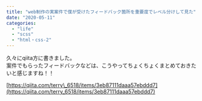 ```yaml
---
title: "web制作の実案件で僕が受けたフィードバック箇所を重要度でレベル分けして見た"
date: "2020-05-11"
categories: 
  - "life"
  - "scss"
  - "html・css-2"
---
```


久々にqiita方に書きました。  
案件でもらったフィードバックなどは、こうやってちょくちょくまとめておきたいと感じますね！！

[https://qiita.com/terry\_6518/items/3eb87111daaa57ebddd7](https://qiita.com/terry_6518/items/3eb87111daaa57ebddd7)
